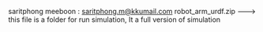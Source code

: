 saritphong meeboon : saritphong.m@kkumail.com
robot_arm_urdf.zip ---> this file is a folder for run simulation, It a full version of simulation  

